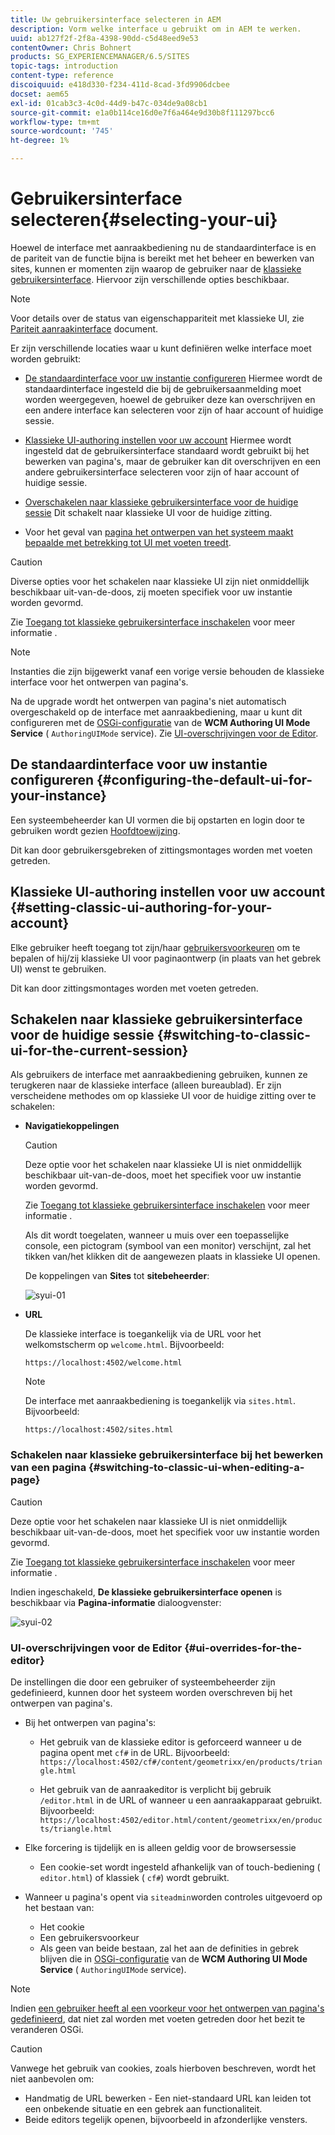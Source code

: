 ```yaml
---
title: Uw gebruikersinterface selecteren in AEM
description: Vorm welke interface u gebruikt om in AEM te werken.
uuid: ab127f2f-2f8a-4398-90dd-c5d48eed9e53
contentOwner: Chris Bohnert
products: SG_EXPERIENCEMANAGER/6.5/SITES
topic-tags: introduction
content-type: reference
discoiquuid: e418d330-f234-411d-8cad-3fd9906dcbee
docset: aem65
exl-id: 01cab3c3-4c0d-44d9-b47c-034de9a08cb1
source-git-commit: e1a0b114ce16d0e7f6a464e9d30b8f111297bcc6
workflow-type: tm+mt
source-wordcount: '745'
ht-degree: 1%

---
```


# Gebruikersinterface selecteren{#selecting-your-ui}

Hoewel de interface met aanraakbediening nu de standaardinterface is en de pariteit van de functie bijna is bereikt met het beheer en bewerken van sites, kunnen er momenten zijn waarop de gebruiker naar de [klassieke gebruikersinterface](/help/sites-classic-ui-authoring/classicui.md). Hiervoor zijn verschillende opties beschikbaar.

>[!NOTE]
>
>Voor details over de status van eigenschappariteit met klassieke UI, zie [Pariteit aanraakinterface](/help/release-notes/touch-ui-features-status.md) document.

Er zijn verschillende locaties waar u kunt definiëren welke interface moet worden gebruikt:

* [De standaardinterface voor uw instantie configureren](#configuring-the-default-ui-for-your-instance)
Hiermee wordt de standaardinterface ingesteld die bij de gebruikersaanmelding moet worden weergegeven, hoewel de gebruiker deze kan overschrijven en een andere interface kan selecteren voor zijn of haar account of huidige sessie.

* [Klassieke UI-authoring instellen voor uw account](/help/sites-authoring/select-ui.md#setting-classic-ui-authoring-for-your-account)
Hiermee wordt ingesteld dat de gebruikersinterface standaard wordt gebruikt bij het bewerken van pagina&#39;s, maar de gebruiker kan dit overschrijven en een andere gebruikersinterface selecteren voor zijn of haar account of huidige sessie.

* [Overschakelen naar klassieke gebruikersinterface voor de huidige sessie](#switching-to-classic-ui-for-the-current-session)
Dit schakelt naar klassieke UI voor de huidige zitting.

* Voor het geval van [pagina het ontwerpen van het systeem maakt bepaalde met betrekking tot UI met voeten treedt](#ui-overrides-for-the-editor).

>[!CAUTION]
>
>Diverse opties voor het schakelen naar klassieke UI zijn niet onmiddellijk beschikbaar uit-van-de-doos, zij moeten specifiek voor uw instantie worden gevormd.
>
>Zie [Toegang tot klassieke gebruikersinterface inschakelen](/help/sites-administering/enable-classic-ui.md) voor meer informatie .

>[!NOTE]
>
>Instanties die zijn bijgewerkt vanaf een vorige versie behouden de klassieke interface voor het ontwerpen van pagina&#39;s.
>
>Na de upgrade wordt het ontwerpen van pagina&#39;s niet automatisch overgeschakeld op de interface met aanraakbediening, maar u kunt dit configureren met de [OSGi-configuratie](/help/sites-deploying/configuring-osgi.md) van de **WCM Authoring UI Mode Service** ( `AuthoringUIMode` service). Zie [UI-overschrijvingen voor de Editor](#ui-overrides-for-the-editor).

## De standaardinterface voor uw instantie configureren {#configuring-the-default-ui-for-your-instance}

Een systeembeheerder kan UI vormen die bij opstarten en login door te gebruiken wordt gezien [Hoofdtoewijzing](/help/sites-deploying/osgi-configuration-settings.md#daycqrootmapping).

Dit kan door gebruikersgebreken of zittingsmontages worden met voeten getreden.

## Klassieke UI-authoring instellen voor uw account {#setting-classic-ui-authoring-for-your-account}

Elke gebruiker heeft toegang tot zijn/haar [gebruikersvoorkeuren](/help/sites-authoring/user-properties.md#userpreferences) om te bepalen of hij/zij klassieke UI voor paginaontwerp (in plaats van het gebrek UI) wenst te gebruiken.

Dit kan door zittingsmontages worden met voeten getreden.

## Schakelen naar klassieke gebruikersinterface voor de huidige sessie {#switching-to-classic-ui-for-the-current-session}

Als gebruikers de interface met aanraakbediening gebruiken, kunnen ze terugkeren naar de klassieke interface (alleen bureaublad). Er zijn verscheidene methodes om op klassieke UI voor de huidige zitting over te schakelen:

* **Navigatiekoppelingen**

   >[!CAUTION]
   >
   >Deze optie voor het schakelen naar klassieke UI is niet onmiddellijk beschikbaar uit-van-de-doos, moet het specifiek voor uw instantie worden gevormd.
   >
   >
   >Zie [Toegang tot klassieke gebruikersinterface inschakelen](/help/sites-administering/enable-classic-ui.md) voor meer informatie .

   Als dit wordt toegelaten, wanneer u muis over een toepasselijke console, een pictogram (symbool van een monitor) verschijnt, zal het tikken van/het klikken dit de aangewezen plaats in klassieke UI openen.

   De koppelingen van **Sites** tot **sitebeheerder**:

   ![syui-01](assets/syui-01.png)

* **URL**

   De klassieke interface is toegankelijk via de URL voor het welkomstscherm op `welcome.html`. Bijvoorbeeld:

   `https://localhost:4502/welcome.html`

   >[!NOTE]
   >
   >De interface met aanraakbediening is toegankelijk via `sites.html`. Bijvoorbeeld:
   >
   >
   >`https://localhost:4502/sites.html`

### Schakelen naar klassieke gebruikersinterface bij het bewerken van een pagina {#switching-to-classic-ui-when-editing-a-page}

>[!CAUTION]
>
>Deze optie voor het schakelen naar klassieke UI is niet onmiddellijk beschikbaar uit-van-de-doos, moet het specifiek voor uw instantie worden gevormd.
>
>Zie [Toegang tot klassieke gebruikersinterface inschakelen](/help/sites-administering/enable-classic-ui.md) voor meer informatie .

Indien ingeschakeld, **De klassieke gebruikersinterface openen** is beschikbaar via **Pagina-informatie** dialoogvenster:

![syui-02](assets/syui-02.png)

### UI-overschrijvingen voor de Editor {#ui-overrides-for-the-editor}

De instellingen die door een gebruiker of systeembeheerder zijn gedefinieerd, kunnen door het systeem worden overschreven bij het ontwerpen van pagina&#39;s.

* Bij het ontwerpen van pagina&#39;s:

   * Het gebruik van de klassieke editor is geforceerd wanneer u de pagina opent met `cf#` in de URL. Bijvoorbeeld:
      `https://localhost:4502/cf#/content/geometrixx/en/products/triangle.html`

   * Het gebruik van de aanraakeditor is verplicht bij gebruik `/editor.html` in de URL of wanneer u een aanraakapparaat gebruikt. Bijvoorbeeld:
      `https://localhost:4502/editor.html/content/geometrixx/en/products/triangle.html`

* Elke forcering is tijdelijk en is alleen geldig voor de browsersessie

   * Een cookie-set wordt ingesteld afhankelijk van of touch-bediening ( `editor.html`) of klassiek ( `cf#`) wordt gebruikt.

* Wanneer u pagina&#39;s opent via `siteadmin`worden controles uitgevoerd op het bestaan van:

   * Het cookie
   * Een gebruikersvoorkeur
   * Als geen van beide bestaan, zal het aan de definities in gebrek blijven die in [OSGi-configuratie](/help/sites-deploying/configuring-osgi.md) van de **WCM Authoring UI Mode Service** ( `AuthoringUIMode` service).

>[!NOTE]
>
>Indien [een gebruiker heeft al een voorkeur voor het ontwerpen van pagina&#39;s gedefinieerd](#settingthedefaultauthoringuiforyouraccount), dat niet zal worden met voeten getreden door het bezit te veranderen OSGi.

>[!CAUTION]
>
>Vanwege het gebruik van cookies, zoals hierboven beschreven, wordt het niet aanbevolen om:
>
>* Handmatig de URL bewerken - Een niet-standaard URL kan leiden tot een onbekende situatie en een gebrek aan functionaliteit.
>* Beide editors tegelijk openen, bijvoorbeeld in afzonderlijke vensters.

